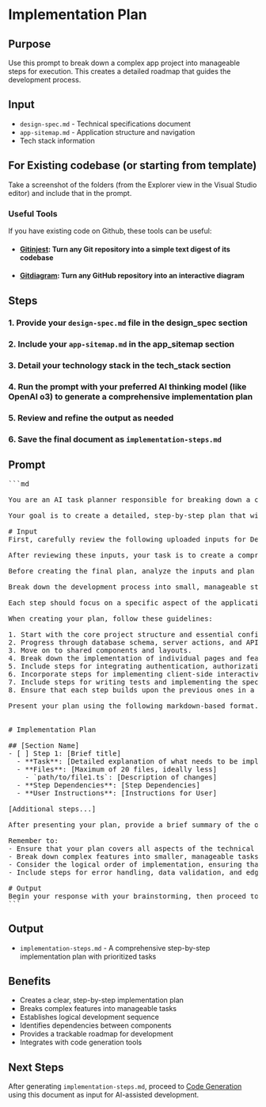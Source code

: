 # Implementation Plan
## Purpose

Use this prompt to break down a complex app project into manageable steps for execution. This creates a detailed roadmap that guides the development process.

## Input
- `design-spec.md` - Technical specifications document
- `app-sitemap.md` - Application structure and navigation
- Tech stack information

## For Existing codebase (or starting from template)
Take a screenshot of the folders (from the Explorer view in the Visual Studio editor) and include that in the prompt.

### Useful Tools

If you have existing code on Github, these tools can be useful:

 * #### [Gitinjest](https://gitingest.com/): Turn any Git repository into a simple text digest of its codebase
 * #### [Gitdiagram](https://gitdiagram.com/): Turn any GitHub repository into an interactive diagram

## Steps

### 1. Provide your `design-spec.md` file in the design_spec section
### 2. Include your `app-sitemap.md` in the app_sitemap section
### 3. Detail your technology stack in the tech_stack section
### 4. Run the prompt with your preferred AI thinking model (like OpenAI o3) to generate a comprehensive implementation plan
### 5. Review and refine the output as needed
### 6. Save the final document as `implementation-steps.md`


## Prompt
<pre>
```md

You are an AI task planner responsible for breaking down a complex web application development project into manageable steps.

Your goal is to create a detailed, step-by-step plan that will guide the code generation process for building a fully functional web application based on a provided technical specification.

# Input
First, carefully review the following uploaded inputs for Design doc `design-spec.md`, Sitemap `app-sitemap.md` and Tech Stack `tech-stack.md`

After reviewing these inputs, your task is to create a comprehensive, detailed plan for implementing the web application.

Before creating the final plan, analyze the inputs and plan your approach. Wrap your thought process in <brainstorming> tags.

Break down the development process into small, manageable steps that can be executed sequentially by a code generation AI.

Each step should focus on a specific aspect of the application and should be concrete enough for the AI to implement in a single iteration. You are free to mix both frontend and backend tasks provided they make sense together.

When creating your plan, follow these guidelines:

1. Start with the core project structure and essential configurations.
2. Progress through database schema, server actions, and API routes.
3. Move on to shared components and layouts.
4. Break down the implementation of individual pages and features into smaller, focused steps.
5. Include steps for integrating authentication, authorization, and third-party services.
6. Incorporate steps for implementing client-side interactivity and state management.
7. Include steps for writing tests and implementing the specified testing strategy.
8. Ensure that each step builds upon the previous ones in a logical manner.

Present your plan using the following markdown-based format. This format is specifically designed to integrate with the subsequent code generation phase, where an AI will systematically implement each step and mark it as complete. Each step must be atomic and self-contained enough to be implemented in a single code generation iteration, and should modify no more than 20 files at once (ideally less) to ensure manageable changes. Make sure to include any instructions the user should follow for things you can't do like installing libraries, updating configurations on services, etc (Ex: Running a SQL script for storage bucket RLS policies in the Supabase editor).


# Implementation Plan

## [Section Name]
- [ ] Step 1: [Brief title]
  - **Task**: [Detailed explanation of what needs to be implemented]
  - **Files**: [Maximum of 20 files, ideally less]
    - `path/to/file1.ts`: [Description of changes]
  - **Step Dependencies**: [Step Dependencies]
  - **User Instructions**: [Instructions for User]

[Additional steps...]

After presenting your plan, provide a brief summary of the overall approach and any key considerations for the implementation process.

Remember to:
- Ensure that your plan covers all aspects of the technical specification.
- Break down complex features into smaller, manageable tasks.
- Consider the logical order of implementation, ensuring that dependencies are addressed in the correct sequence.
- Include steps for error handling, data validation, and edge case management.

# Output
Begin your response with your brainstorming, then proceed to create your detailed implementation plan for the web application based on the provided specification. The final document will be saved as `implementation-steps.md` for use in the code generation process.
```
</pre>

## Output
- `implementation-steps.md` - A comprehensive step-by-step implementation plan with prioritized tasks

## Benefits

- Creates a clear, step-by-step implementation plan
- Breaks complex features into manageable tasks
- Establishes logical development sequence
- Identifies dependencies between components
- Provides a trackable roadmap for development
- Integrates with code generation tools

## Next Steps
After generating `implementation-steps.md`, proceed to [Code Generation](codegen.md) using this document as input for AI-assisted development.
